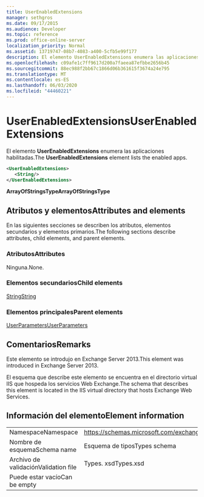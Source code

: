 ```yaml
---
title: UserEnabledExtensions
manager: sethgros
ms.date: 09/17/2015
ms.audience: Developer
ms.topic: reference
ms.prod: office-online-server
localization_priority: Normal
ms.assetid: 13719747-08b7-4083-a400-5cfb5e99f177
description: El elemento UserEnabledExtensions enumera las aplicaciones habilitadas.
ms.openlocfilehash: c09afe1c7ff9617d200a7faeea87efbbe2656b45
ms.sourcegitcommit: 88ec988f2bb67c1866d06b361615f3674a24e795
ms.translationtype: MT
ms.contentlocale: es-ES
ms.lasthandoff: 06/03/2020
ms.locfileid: "44460221"
---
```

# <a name="userenabledextensions"></a><span data-ttu-id="844c7-103">UserEnabledExtensions</span><span class="sxs-lookup"><span data-stu-id="844c7-103">UserEnabledExtensions</span></span>

<span data-ttu-id="844c7-104">El elemento **UserEnabledExtensions** enumera las aplicaciones habilitadas.</span><span class="sxs-lookup"><span data-stu-id="844c7-104">The **UserEnabledExtensions** element lists the enabled apps.</span></span> 
  
```XML
<UserEnabledExtensions>
   <String/>
</UserEnabledExtensions>
```

 <span data-ttu-id="844c7-105">**ArrayOfStringsType**</span><span class="sxs-lookup"><span data-stu-id="844c7-105">**ArrayOfStringsType**</span></span>
## <a name="attributes-and-elements"></a><span data-ttu-id="844c7-106">Atributos y elementos</span><span class="sxs-lookup"><span data-stu-id="844c7-106">Attributes and elements</span></span>

<span data-ttu-id="844c7-107">En las siguientes secciones se describen los atributos, elementos secundarios y elementos primarios.</span><span class="sxs-lookup"><span data-stu-id="844c7-107">The following sections describe attributes, child elements, and parent elements.</span></span>
  
### <a name="attributes"></a><span data-ttu-id="844c7-108">Atributos</span><span class="sxs-lookup"><span data-stu-id="844c7-108">Attributes</span></span>

<span data-ttu-id="844c7-109">Ninguna.</span><span class="sxs-lookup"><span data-stu-id="844c7-109">None.</span></span>
  
### <a name="child-elements"></a><span data-ttu-id="844c7-110">Elementos secundarios</span><span class="sxs-lookup"><span data-stu-id="844c7-110">Child elements</span></span>

[<span data-ttu-id="844c7-111">String</span><span class="sxs-lookup"><span data-stu-id="844c7-111">String</span></span>](string.md)
  
### <a name="parent-elements"></a><span data-ttu-id="844c7-112">Elementos principales</span><span class="sxs-lookup"><span data-stu-id="844c7-112">Parent elements</span></span>

[<span data-ttu-id="844c7-113">UserParameters</span><span class="sxs-lookup"><span data-stu-id="844c7-113">UserParameters</span></span>](userparameters.md)
  
## <a name="remarks"></a><span data-ttu-id="844c7-114">Comentarios</span><span class="sxs-lookup"><span data-stu-id="844c7-114">Remarks</span></span>

<span data-ttu-id="844c7-115">Este elemento se introdujo en Exchange Server 2013.</span><span class="sxs-lookup"><span data-stu-id="844c7-115">This element was introduced in Exchange Server 2013.</span></span>
  
<span data-ttu-id="844c7-116">El esquema que describe este elemento se encuentra en el directorio virtual IIS que hospeda los servicios Web Exchange.</span><span class="sxs-lookup"><span data-stu-id="844c7-116">The schema that describes this element is located in the IIS virtual directory that hosts Exchange Web Services.</span></span>
  
## <a name="element-information"></a><span data-ttu-id="844c7-117">Información del elemento</span><span class="sxs-lookup"><span data-stu-id="844c7-117">Element information</span></span>

|||
|:-----|:-----|
|<span data-ttu-id="844c7-118">Namespace</span><span class="sxs-lookup"><span data-stu-id="844c7-118">Namespace</span></span>  <br/> |https://schemas.microsoft.com/exchange/services/2006/types  <br/> |
|<span data-ttu-id="844c7-119">Nombre de esquema</span><span class="sxs-lookup"><span data-stu-id="844c7-119">Schema name</span></span>  <br/> |<span data-ttu-id="844c7-120">Esquema de tipos</span><span class="sxs-lookup"><span data-stu-id="844c7-120">Types schema</span></span>  <br/> |
|<span data-ttu-id="844c7-121">Archivo de validación</span><span class="sxs-lookup"><span data-stu-id="844c7-121">Validation file</span></span>  <br/> |<span data-ttu-id="844c7-122">Types. xsd</span><span class="sxs-lookup"><span data-stu-id="844c7-122">Types.xsd</span></span>  <br/> |
|<span data-ttu-id="844c7-123">Puede estar vacío</span><span class="sxs-lookup"><span data-stu-id="844c7-123">Can be empty</span></span>  <br/> ||
   

